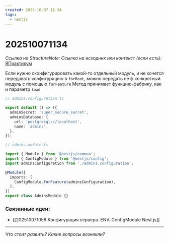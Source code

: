 ```yaml
---
created: 2025-10-07 11:34
tags:
  - nestjs
---
```

# 202510071134
*Ссылка на StructureNote:*
*Ссылка на исходник или контекст (если есть):* [ЯПрактикум](https://practicum.yandex.ru/trainer/backend-nodejs/lesson/64506ddc-7e9d-440a-acf6-bda3f77dd69f/)

Если нужно сконфигурировать какой-то отдельный модуль, и не хочется передавать конфигурацию в `forRoot`, можно передать ее ф конкретный модуль с помощью `forFeature`
Метод принимает функцию-фабрику, как и параметр `load`

```ts
// admins.configuration.ts

export default () => ({
  adminSecret: 'super_secure_secret',
  adminsDatabase: {
    url: 'postgresql://localhost',
    name: 'admins',
  },
});
```

```ts
// admins.module.ts

import { Module } from '@nestjs/common';
import { ConfigModule } from '@nestjs/config';
import adminsConfiguration from './admins.configuration';

@Module({
  imports: [
    ConfigModule.forFeature(adminsConfiguration),
  ],
})
export class AdminsModule {}
```


### Связанные идеи:
* [[202510071058 Конфигурация сервера. ENV. ConfigModule Nest.js]]
---

*Что стоит развить? Какие вопросы возникли?*